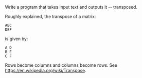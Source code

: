 Write a program that takes input text and outputs it -- transposed.

Roughly explained, the transpose of a matrix:

```
ABC
DEF
```

is given by:

```
A D
B E
C F
```

Rows become columns and columns become rows. See <https://en.wikipedia.org/wiki/Transpose>.
